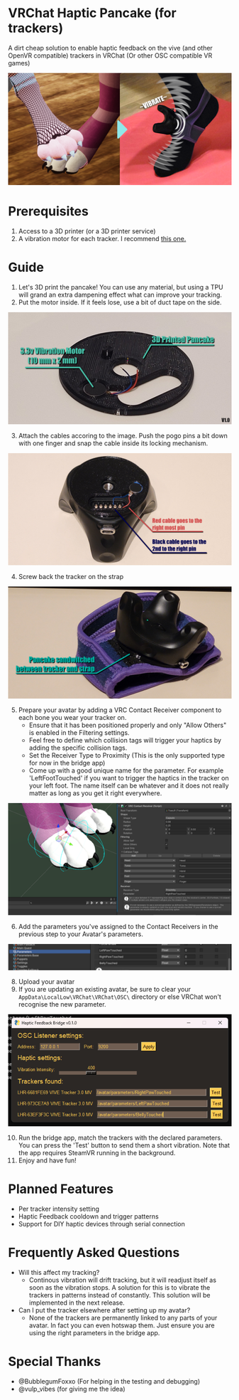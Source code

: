 # VRChat Haptic Pancake (for trackers)
A dirt cheap solution to enable haptic feedback on the vive (and other OpenVR compatible) trackers in VRChat (Or other OSC compatible VR games)

![Promo picture that demonstrates how it works](Images/promo.png)

# Prerequisites

1. Access to a 3D printer (or a 3D printer service)
2. A vibration motor for each tracker. I recommend [this one.](https://www.aliexpress.com/item/1005004653448729.html "Link to Aliexpres")

# Guide
1. Let's 3D print the pancake! You can use any material, but using a TPU will grand an extra dampening effect what can improve your tracking.
2. Put the motor inside. If it feels lose, use a bit of duct tape on the side.

![Promo picture that demonstrates how it works](Images/pancake.png)

3. Attach the cables accoring to the image. Push the pogo pins a bit down with one finger and snap the cable inside its locking mechanism.

![Promo picture that demonstrates how it works](Images/cable.png)

4. Screw back the tracker on the strap

![Promo picture that demonstrates how it works](Images/sandwitch.png)

5. Prepare your avatar by adding a VRC Contact Receiver component to each bone you wear your tracker on.  
    * Ensure that it has been positioned properly and only "Allow Others" is enabled in the Filtering settings.
    * Feel free to define which collision tags will trigger your haptics by adding the specific collision tags.
    * Set the Receiver Type to Proximity (This is the only supported type for now in the bridge app)
    * Come up with a good unique name for the parameter. For example 'LeftFootTouched' if you want to trigger the haptics in the tracker on your left foot. The name itself can be whatever and it does not really matter as long as you get it right everywhere.

![Promo picture that demonstrates how it works](Images/unity.png)

6. Add the parameters you've assigned to the Contact Receivers in the previous step to your Avatar's parameters.

![Promo picture that demonstrates how it works](Images/params.png)

8. Upload your avatar
9. If you are updating an existing avatar, be sure to clear your `AppData\LocalLow\VRChat\VRChat\OSC\` directory or else VRChat won't recognise the new parameter.

![Promo picture that demonstrates how it works](Images/bridgeapp.png)

10. Run the bridge app, match the trackers with the declared parameters. You can press the 'Test' button to send them a short vibration. Note that the app requires SteamVR running in the background.
11. Enjoy and have fun!

# Planned Features
- Per tracker intensity setting
- Haptic Feedback cooldown and trigger patterns
- Support for DIY haptic devices through serial connection

# Frequently Asked Questions
- Will this affect my tracking?
   - Continous vibration will drift tracking, but it will readjust itself as soon as the vibration stops. A solution for this is to vibrate the trackers in patterns instead of constantly. This solution will be implemented in the next release.
- Can I put the tracker elsewhere after setting up my avatar?
   - None of the trackers are permanently linked to any parts of your avatar. In fact you can even hotswap them. Just ensure you are using the right parameters in the bridge app. 

# Special Thanks
- @BubblegumFoxxo (For helping in the testing and debugging)
- @vulp_vibes (for giving me the idea)
